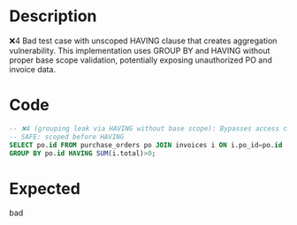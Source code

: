 # Description
❌4 Bad test case with unscoped HAVING clause that creates aggregation vulnerability. This implementation uses GROUP BY and HAVING without proper base scope validation, potentially exposing unauthorized PO and invoice data.

# Code
```sql
-- ❌4 (grouping leak via HAVING without base scope): Bypasses access controls
-- SAFE: scoped before HAVING
SELECT po.id FROM purchase_orders po JOIN invoices i ON i.po_id=po.id
GROUP BY po.id HAVING SUM(i.total)>0;
```

# Expected
bad